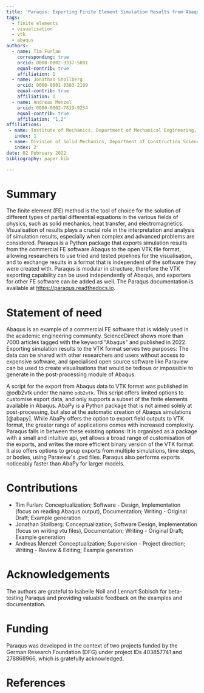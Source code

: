 ```yaml
---
title: 'Paraqus: Exporting Finite Element Simulation Results from Abaqus to VTK'
tags:
  - finite elements
  - visualisation
  - vtk
  - abaqus
authors:
  - name: Tim Furlan
    corresponding: true
    orcid: 0000-0002-3337-5891
    equal-contrib: true
    affiliation: 1
  - name: Jonathan Stollberg
    orcid: 0000-0001-8383-2109
    equal-contrib: true
    affiliation: 1
  - name: Andreas Menzel
    orcid: 0000-0002-7819-9254
    equal-contrib: true
    affiliation: "1,2"
affiliations:
 - name: Institute of Mechanics, Department of Mechanical Engineering, TU Dortmund University, Leonhard-Euler-Str. 5, 44227 Dortmund, Germany
   index: 1
 - name: Division of Solid Mechanics, Department of Construction Sciences, Lund University, P.O. Box 118, SE-22100 Lund, Sweden
   index: 2
date: 02 February 2022
bibliography: paper.bib

---
```


# Summary

The finite element (FE) method is the tool of choice for the solution of different types of partial differential equations in the various fields of physics, such as solid mechanics, heat transfer, and electromagnetics. Visualisation of results plays a crucial role in the interpretation and analysis of simulation results, especially when complex and advanced problems are considered. Paraqus is a Python package that exports simulation results from the commercial FE software Abaqus to the open VTK file format, allowing researchers to use tried and tested pipelines for the visualisation, and to exchange results in a format that is independent of the software they were created with. Paraqus is modular in structure, therefore the VTK exporting capability can be used independently of Abaqus, and exporters for other FE software can be added as well. The Paraqus documentation is available at <https://paraqus.readthedocs.io>.


# Statement of need

Abaqus is an example of a commercial FE software that is widely used in the academic engineering community. ScienceDirect shows more than 7000 articles tagged with the keyword "Abaqus" and published in 2022. Exporting simulation results to the VTK format serves two purposes: The data can be shared with other researchers and users without access to expensive software, and specialised open source software like Paraview can be used to create visualisations that would be tedious or impossible to generate in the post-processing module of Abaqus.

A script for the export from Abaqus data to VTK format was published in @odb2vtk under the name ``odb2vtk``. This script offers limited options to customise export data, and only supports a subset of the finite elements available in Abaqus. AbaPy is a Python package that is not aimed solely at post-processing, but also at the automatic creation of Abaqus simulations [@abapy]. While AbaPy offers the option to export field outputs to VTK format, the greater range of applications comes with increased complexity. Paraqus falls in between these existing options: It is organised as a package with a small and intuitive api, yet allows a broad range of customisation of the exports, and writes the more efficient binary version of the VTK format. It also offers options to group exports from multiple simulations, time steps, or bodies, using Paraview's .pvd files. Paraqus also performs exports noticeably faster than AbaPy for larger models.

# Contributions

- Tim Furlan: Conceptualization; Software - Design, Implementation (focus on reading Abaqus output), Documentation; Writing - Original Draft; Example generation
- Jonathan Stollberg: Conceptualization; Software Design, Implementation (focus on writing vtu files), Documentation; Writing - Original Draft; Example generation
- Andreas Menzel: Conceptualization; Supervision - Project direction; Writing - Review & Editing; Example generation

# Acknowledgements

The authors are grateful to Isabelle Noll and Lennart Sobisch for beta-testing Paraqus and providing valuable feedback on the examples and documentation.

# Funding

Paraqus was developed in the context of two projects funded by the German Research Foundation (DFG) under project IDs 403857741 and 278868966, which is gratefully acknowledged.

# References


